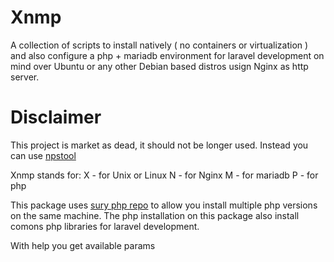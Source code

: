# Xnmp
A collection of scripts to install natively ( no containers or virtualization ) and also configure a php + mariadb environment for laravel development on mind over Ubuntu or any other Debian based distros usign Nginx as http server.


# Disclaimer
This project is market as dead,  it should not be longer used. Instead you can use [npstool](https://github.com/kamansoft/native-php-setup-tool)



Xnmp stands for:
  X - for Unix or Linux 
  N - for Nginx 
  M - for mariadb 
  P - for php 
  
  
 This package uses [sury php repo](https://deb.sury.org/) to allow you install multiple php versions on the same machine. The php installation on this package also install comons php libraries for laravel development.
  
 With help you get available params
  





